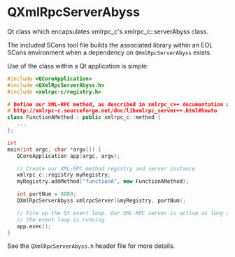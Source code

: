 # QXmlRpcServerAbyss
Qt class which encapsulates xmlrpc_c's xmlrpc_c::serverAbyss class.

The included SCons tool file builds the associated library within an EOL SCons environment when a dependency on `QXmlRpcServerAbyss` exists.

Use of the class within a Qt application is simple:

```C++
#include <QCoreApplication>
#include <QXmlRpcServerAbyss.h>
#include <xmlrpc-c/registry.h>

# Define our XML-RPC method, as described in xmlrpc_c++ documentation at:
# http://xmlrpc-c.sourceforge.net/doc/libxmlrpc_server++.html#howto
class FunctionAMethod : public xmlrpc_c::method {
   ...
};

int
main(int argc, char *argv[]) {
   QCoreApplication app(argc, argv);

   // Create our XML-RPC method registry and server instance
   xmlrpc_c::registry myRegistry;
   myRegistry.addMethod("functionA", new FunctionAMethod);

   int portNum = 8080;
   QXmlRpcServerAbyss xmlrpcServer(&myRegistry, portNum);

   // Fire up the Qt event loop. Our XML-RPC server is active as long as
   // the event loop is running.
   app.exec();
}
```
See the `QXmlRpcServerAbyss.h` header file for more details.

